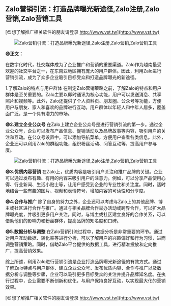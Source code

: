 ## **Zalo营销引流：打造品牌曝光新途径,Zalo注册,Zalo营销,Zalo营销工具**

[😍想了解推广相关软件的朋友请登录 http://www.vst.tw](http://www.vst.tw)

 <center><img src="https://vst.tw/MP4/tuiguang/png/5.png" alt="Zalo营销引流：打造品牌曝光新途径,Zalo注册,Zalo营销,Zalo营销工具"></center>

**😄正文：**

在数字化时代，社交媒体成为了企业推广和营销的重要渠道。Zalo作为越南最受欢迎的社交平台之一，在东南亚地区拥有庞大的用户群体。因此，利用Zalo进行营销引流，成为了众多企业吸引目标受众和打造品牌曝光的新途径。

1.了解Zalo的特点与用户群体
在制定Zalo营销策略之前，了解Zalo的特点和用户群体是至关重要的。Zalo主要以即时通讯为核心功能，用户可以发送消息、共享照片和视频等。此外，Zalo还提供了个人资料页、朋友圈、公众号等功能，方便用户与朋友、家人和喜欢的品牌进行互动。用户群体以年轻人和中年人居多，覆盖面广泛，是一个具有潜力的市场。

**😄2.建立企业公众号**
在Zalo上建立企业公众号是进行营销引流的第一步。通过企业公众号，企业可以发布产品信息、促销活动以及品牌故事等内容，吸引用户的关注和互动。在公众号设置中，可以添加导航菜单，方便用户查看各类信息。此外，企业还可以利用Zalo的群组功能，组织粉丝活动、问答互动等，提高用户参与度。

 <center><img src="https://vst.tw/MP4/tuiguang/png/7.png" alt="Zalo营销引流：打造品牌曝光新途径,Zalo注册,Zalo营销,Zalo营销工具"></center>

**😄3.优质内容营销**
在Zalo上，优质内容是吸引用户关注和推广品牌的关键。企业可以通过发布有趣、有用的内容来吸引用户的注意力。例如，可以分享产品使用心得、行业新闻、生活小贴士等，让用户感受到企业的专业性和关注度。同时，适时地结合一些有趣的图片、视频和表情符号，增加内容的可读性和分享度。

**😄4.合作与推广**
除了自身的努力之外，企业还可以考虑与Zalo上的其他品牌、博主或社区进行合作与推广。通过与相关品牌合作举办活动或跨界合作，可以扩大品牌曝光度，并吸引更多用户关注。同时，与博主或社区建立良好的合作关系，可以借助他们的影响力和粉丝群体，提高品牌的知名度和口碑。

**😄5.数据分析与调整**
在Zalo营销引流过程中，数据分析是非常重要的环节。通过对用户互动数据、转化率等进行分析，可以了解用户的兴趣偏好和行为习惯，进而调整营销策略。同时，借助Zalo平台提供的数据工具，进行精准投放和定向推广，提高营销效果。

综上所述，利用Zalo进行营销引流是企业打造品牌曝光新途径的有效方式。通过了解Zalo特点与用户群体、建立企业公众号、发布优质内容、合作与推广以及数据分析与调整等步骤，企业可以吸引更多目标受众的关注并提升品牌知名度。在执行过程中，企业需要不断创新和优化，与用户保持良好互动，以实现最大化的营销效果。

[😍想了解推广相关软件的朋友请登录 http://www.vst.tw](http://www.vst.tw)



